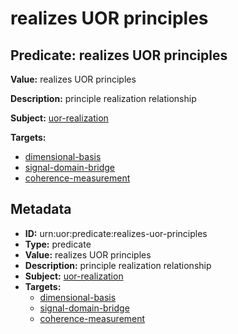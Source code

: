 # realizes UOR principles

## Predicate: realizes UOR principles

**Value:** realizes UOR principles

**Description:** principle realization relationship

**Subject:** [uor-realization](../Concepts/uor-realization.md)

**Targets:**

- [dimensional-basis](../Concepts/dimensional-basis.md)
- [signal-domain-bridge](../Concepts/signal-domain-bridge.md)
- [coherence-measurement](../Concepts/coherence-measurement.md)

## Metadata

- **ID:** urn:uor:predicate:realizes-uor-principles
- **Type:** predicate
- **Value:** realizes UOR principles
- **Description:** principle realization relationship
- **Subject:** [uor-realization](../Concepts/uor-realization.md)
- **Targets:**
  - [dimensional-basis](../Concepts/dimensional-basis.md)
  - [signal-domain-bridge](../Concepts/signal-domain-bridge.md)
  - [coherence-measurement](../Concepts/coherence-measurement.md)
